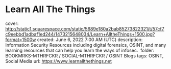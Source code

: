 # Learn All The Things

cover: http://static1.squarespace.com/static/5689e180a2bab85273822321/t/57cf7c9eebbd1adbaf1ed244/1473215648034/Learn+AlltheThings+1500.jpg?format=1500w
created: June 6, 2022 7:00 AM (UTC)
description: Information Security Resources including digital forensics,&nbsp;OSINT, and many learning resources that can help you learn the ways of infosec.&nbsp;
folder: BOOKMRKS-MTHRFCKR / SOCIAL-MTHRFCKR / OSINT Blogs
tags: OSINT, Social Media
url: https://www.learnallthethings.net